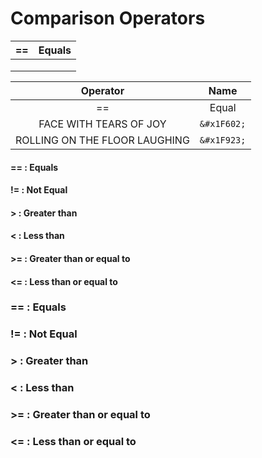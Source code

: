 <!--
# Comparison, Logical, and Membership Operators
-->

# Comparison Operators

| __==__      | Equals |
|---          |:-:    |
|             |       |
|             |       |
|             |       |

|   Operator |   Name |
|:-:    |:-:    |
|   ==   |   Equal |
|   FACE WITH TEARS OF JOY  |   ```&#x1F602;``` |
|   ROLLING ON THE FLOOR LAUGHING   |   ```&#x1F923;``` |

#### __==__ : Equals
#### __!=__ : Not Equal
#### __>__ : Greater than
#### __<__ : Less than
#### __>=__ : Greater than or equal to
#### __<=__ : Less than or equal to


### __==__ : Equals
### __!=__ : Not Equal
### __>__ : Greater than
### __<__ : Less than
### __>=__ : Greater than or equal to
### __<=__ : Less than or equal to


<!--
|   Emoji   |   Nom |   Hex |   Dec |   Prix    |
|---    |:-:    |:-:    |:-:    |--:    |
|   &#x1F600;   |   GRINNING FACE   |   ```&#x1F600;``` |   ```&#128512;``` |   0.05 €  |
|   &#x1F602;   |   FACE WITH TEARS OF JOY  |   ```&#x1F602;``` |   ```&#128514;``` |   0.12 €  |
|   &#x1F923;   |   ROLLING ON THE FLOOR LAUGHING   |   ```&#x1F923;``` |   ```&#129315;``` |   0.09 €  |
-->
